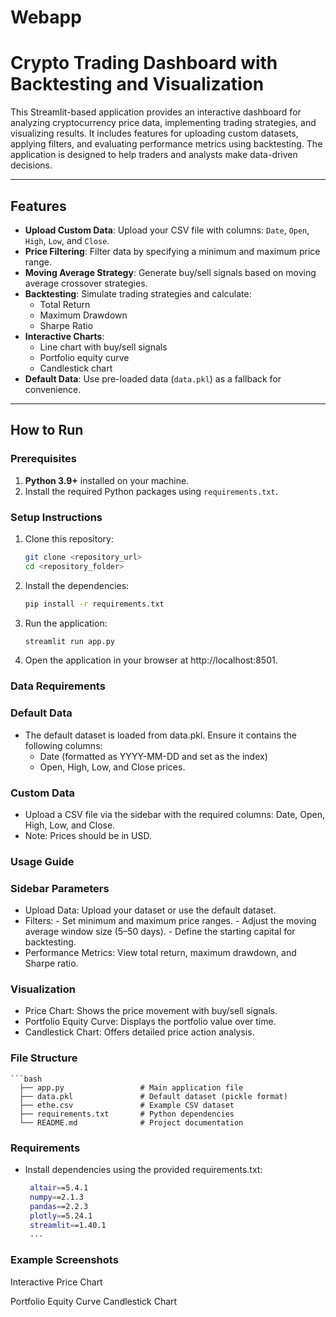 # Webapp

# Crypto Trading Dashboard with Backtesting and Visualization

This Streamlit-based application provides an interactive dashboard for analyzing cryptocurrency price data, implementing trading strategies, and visualizing results. It includes features for uploading custom datasets, applying filters, and evaluating performance metrics using backtesting. The application is designed to help traders and analysts make data-driven decisions.

---

## Features

- **Upload Custom Data**: Upload your CSV file with columns: `Date`, `Open`, `High`, `Low`, and `Close`.
- **Price Filtering**: Filter data by specifying a minimum and maximum price range.
- **Moving Average Strategy**: Generate buy/sell signals based on moving average crossover strategies.
- **Backtesting**: Simulate trading strategies and calculate:
  - Total Return
  - Maximum Drawdown
  - Sharpe Ratio
- **Interactive Charts**:
  - Line chart with buy/sell signals
  - Portfolio equity curve
  - Candlestick chart
- **Default Data**: Use pre-loaded data (`data.pkl`) as a fallback for convenience.

---

## How to Run

### Prerequisites
1. **Python 3.9+** installed on your machine.
2. Install the required Python packages using `requirements.txt`.

### Setup Instructions
1. Clone this repository:
   ```bash
   git clone <repository_url>
   cd <repository_folder>

2. Install the dependencies:
   ```bash
   pip install -r requirements.txt

3. Run the application:
   ```bash
   streamlit run app.py

4. Open the application in your browser at http://localhost:8501.




### Data Requirements

### Default Data

  - The default dataset is loaded from data.pkl. Ensure it contains the following columns:
      - Date (formatted as YYYY-MM-DD and set as the index)
      - Open, High, Low, and Close prices.

### Custom Data

  - Upload a CSV file via the sidebar with the required columns: Date, Open, High, Low, and Close.
  - Note: Prices should be in USD.
  


### Usage Guide

### Sidebar Parameters

  * Upload Data: Upload your dataset or use the default dataset.
  * Filters:
        - Set minimum and maximum price ranges.
        - Adjust the moving average window size (5–50 days).
        - Define the starting capital for backtesting.
   * Performance Metrics: View total return, maximum drawdown, and Sharpe ratio.

### Visualization

  - Price Chart: Shows the price movement with buy/sell signals.
  - Portfolio Equity Curve: Displays the portfolio value over time.
  - Candlestick Chart: Offers detailed price action analysis.



### File Structure
    ```bash
      ├── app.py                 # Main application file
      ├── data.pkl               # Default dataset (pickle format)
      ├── ethe.csv               # Example CSV dataset
      ├── requirements.txt       # Python dependencies
      └── README.md              # Project documentation


### Requirements

  - Install dependencies using the provided requirements.txt:
    ```bash
     altair==5.4.1
     numpy==2.1.3
     pandas==2.2.3
     plotly==5.24.1
     streamlit==1.40.1
     ...

### Example Screenshots

  Interactive Price Chart

  Portfolio Equity Curve
  Candlestick Chart

  






